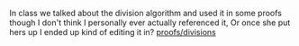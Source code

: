 In class we talked about the division algorithm and used it in some proofs though I don't think I personally ever actually referenced it, Or once she put hers up I ended up kind of editing it in?
[proofs/divisions](../assets/Division%20algorithm.pdf)

